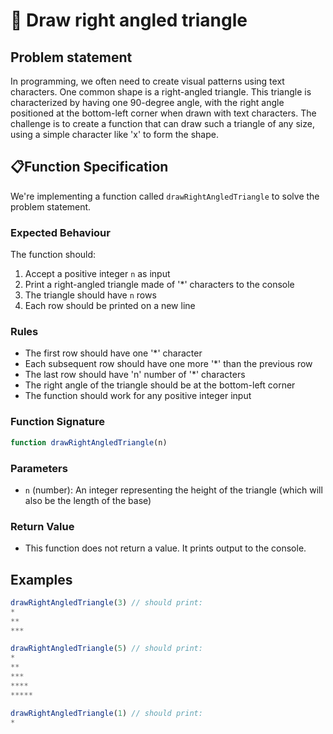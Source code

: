 # 📐 Draw right angled triangle

## Problem statement

In programming, we often need to create visual patterns using text characters. One common shape is a right-angled triangle. This triangle is characterized by having one 90-degree angle, with the right angle positioned at the bottom-left corner when drawn with text characters. The challenge is to create a function that can draw such a triangle of any size, using a simple character like 'x' to form the shape.

## 📋Function Specification

We're implementing a function called `drawRightAngledTriangle` to solve the problem statement.

### Expected Behaviour

The function should:

1. Accept a positive integer `n` as input
2. Print a right-angled triangle made of '*' characters to the console
3. The triangle should have `n` rows
4. Each row should be printed on a new line

### Rules
- The first row should have one '*' character
- Each subsequent row should have one more '*' than the previous row
- The last row should have 'n' number of '*' characters
- The right angle of the triangle should be at the bottom-left corner
- The function should work for any positive integer input

### Function Signature
```javascript
function drawRightAngledTriangle(n)
```

### Parameters
- `n` (number): An integer representing the height of the triangle (which will also be the length of the base)

### Return Value
- This function does not return a value. It prints output to the console.

## Examples
```javascript
drawRightAngledTriangle(3) // should print:
*
**
***

drawRightAngledTriangle(5) // should print:
*
**
***
****
*****

drawRightAngledTriangle(1) // should print:
*
```
